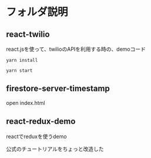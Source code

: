 # フォルダ説明

## react-twilio

react.jsを使って、twilioのAPIを利用する時の、demoコード

```
yarn install

yarn start
```

## firestore-server-timestamp

open index.html

## react-redux-demo

reactでreduxを使うdemo

公式のチュートリアルをちょっと改造した
